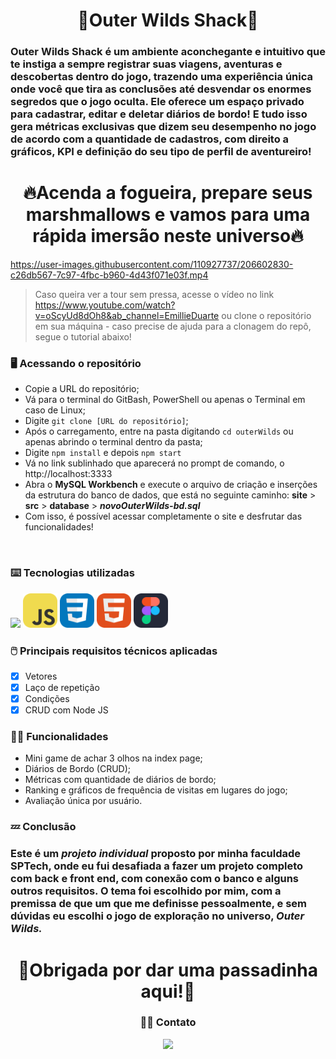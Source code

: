 
<h1 align=center>🌌Outer Wilds Shack🌌</h1>

### Outer Wilds Shack é um ambiente aconchegante e intuitivo que te instiga a sempre registrar suas viagens, aventuras e descobertas dentro do jogo, trazendo uma experiência única onde você que tira as conclusões até desvendar os enormes segredos que o jogo oculta. Ele oferece um espaço privado para cadastrar, editar e deletar diários de bordo! E tudo isso gera métricas exclusivas que dizem seu desempenho no jogo de acordo com a quantidade de cadastros, com direito a gráficos, KPI e definição do seu tipo de perfil de aventureiro!

<h1 align=center>🔥Acenda a fogueira, prepare seus marshmallows e vamos para uma rápida imersão neste universo🔥</h1>

https://user-images.githubusercontent.com/110927737/206602830-c26db567-7c97-4fbc-b960-4d43f071e03f.mp4

> Caso queira ver a tour sem pressa, acesse o vídeo no link https://www.youtube.com/watch?v=oScyUd8dOh8&ab_channel=EmillieDuarte ou clone o repositório em sua máquina - caso precise de ajuda para a clonagem do repô, segue o tutorial abaixo! 

### 🖥️ Acessando o repositório

- Copie a URL do repositório;
- Vá para o terminal do GitBash, PowerShell ou apenas o Terminal em caso de Linux;
- Digite ``` git clone [URL do repositório] ```;
- Após o carregamento, entre na pasta digitando ``` cd outerWilds ``` ou apenas abrindo o terminal dentro da pasta;
- Digite ``` npm install ``` e depois ``` npm start ```
- Vá no link sublinhado que aparecerá no prompt de comando, o http://localhost:3333
- Abra o **MySQL Workbench** e execute o arquivo de criação e inserções da estrutura do banco de dados, que está no seguinte caminho: **site** > **src** > **database** > ***novoOuterWilds-bd.sql***
- Com isso, é possível acessar completamente o site e desfrutar das funcionalidades!

<br>

### ⌨️ Tecnologias utilizadas

<div display=flex>
  <img src="https://teamextension.com.br/dist/img/skills/nodejs_og.webp" width=80px>
  <img src="https://raw.githubusercontent.com/tandpfun/skill-icons/d1c752b99bb25a0e5aa363bae1db2809173ee966/icons/JavaScript.svg" width=55px>
  <img src="https://raw.githubusercontent.com/tandpfun/skill-icons/d1c752b99bb25a0e5aa363bae1db2809173ee966/icons/CSS.svg" width=55px>
  <img src="https://raw.githubusercontent.com/tandpfun/skill-icons/d1c752b99bb25a0e5aa363bae1db2809173ee966/icons/HTML.svg" width=55px>
  <img src="https://raw.githubusercontent.com/tandpfun/skill-icons/d1c752b99bb25a0e5aa363bae1db2809173ee966/icons/Figma-Dark.svg" width=55px>
</div>


### 🖱️ Principais requisitos técnicos aplicadas

- [x] Vetores
- [x] Laço de repetição
- [x] Condições
- [x] CRUD com Node JS

### 👩‍💻 Funcionalidades

- Mini game de achar 3 olhos na index page;
- Diários de Bordo (CRUD);
- Métricas com quantidade de diários de bordo;
- Ranking e gráficos de frequência de visitas em lugares do jogo;
- Avaliação única por usuário.

### 💤 Conclusão

### Este é um *projeto individual* proposto por minha faculdade SPTech, onde eu fui desafiada a fazer um projeto completo com back e front end, com conexão com o banco e alguns outros requisitos. O tema foi escolhido por mim, com a premissa de que um que me definisse pessoalmente, e sem dúvidas eu escolhi o jogo de exploração no universo, *Outer Wilds.*

<h1 align=center>🌌Obrigada por dar uma passadinha aqui!🌌</h1>


<div align=center>
  <h3> 👋🏽 Contato </h3>
  <a href="https://www.linkedin.com/in/emiole"><img src="https://img.shields.io/badge/LinkedIn-0077B5?style=for-the-badge&logo=linkedin&logoColor=white"></a>
</div>
